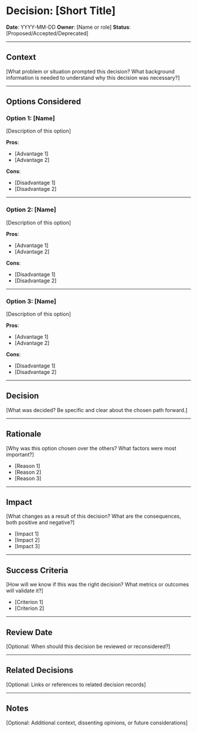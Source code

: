 # Decision: [Short Title]

**Date**: YYYY-MM-DD
**Owner**: [Name or role]
**Status**: [Proposed/Accepted/Deprecated]

---

## Context
[What problem or situation prompted this decision? What background information is needed to understand why this decision was necessary?]

---

## Options Considered

### Option 1: [Name]
[Description of this option]

**Pros**:
- [Advantage 1]
- [Advantage 2]

**Cons**:
- [Disadvantage 1]
- [Disadvantage 2]

---

### Option 2: [Name]
[Description of this option]

**Pros**:
- [Advantage 1]
- [Advantage 2]

**Cons**:
- [Disadvantage 1]
- [Disadvantage 2]

---

### Option 3: [Name]
[Description of this option]

**Pros**:
- [Advantage 1]
- [Advantage 2]

**Cons**:
- [Disadvantage 1]
- [Disadvantage 2]

---

## Decision
[What was decided? Be specific and clear about the chosen path forward.]

---

## Rationale
[Why was this option chosen over the others? What factors were most important?]

- [Reason 1]
- [Reason 2]
- [Reason 3]

---

## Impact
[What changes as a result of this decision? What are the consequences, both positive and negative?]

- [Impact 1]
- [Impact 2]
- [Impact 3]

---

## Success Criteria
[How will we know if this was the right decision? What metrics or outcomes will validate it?]

- [Criterion 1]
- [Criterion 2]

---

## Review Date
[Optional: When should this decision be reviewed or reconsidered?]

---

## Related Decisions
[Optional: Links or references to related decision records]

---

## Notes
[Optional: Additional context, dissenting opinions, or future considerations]
